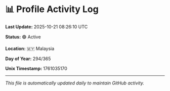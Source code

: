 # 📊 Profile Activity Log

**Last Update:** 2025-10-21 08:26:10 UTC

**Status:** 🟢 Active

**Location:** 🇲🇾 Malaysia

**Day of Year:** 294/365

**Unix Timestamp:** 1761035170

---

*This file is automatically updated daily to maintain GitHub activity.*
